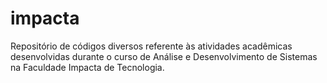 # impacta
Repositório de códigos diversos referente às atividades acadêmicas desenvolvidas durante o curso de Análise e Desenvolvimento de Sistemas na Faculdade Impacta de Tecnologia.
